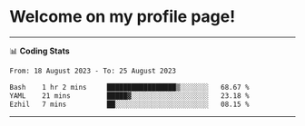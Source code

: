 # Welcome on my profile page!
<!-- print(("dralla"[::-1]+"s").capitalize()) -->

<!-- ---
👨🏻‍💻 **Busy With**
* Learning new Skills.
* Building small Projects.
* Being helpful. -->

---
📊 **Coding Stats**
<!--START_SECTION:waka-->

```txt
From: 18 August 2023 - To: 25 August 2023

Bash    1 hr 2 mins     █████████████████▒░░░░░░░   68.67 %
YAML    21 mins         █████▓░░░░░░░░░░░░░░░░░░░   23.18 %
Ezhil   7 mins          ██░░░░░░░░░░░░░░░░░░░░░░░   08.15 %
```

<!--END_SECTION:waka-->
---

